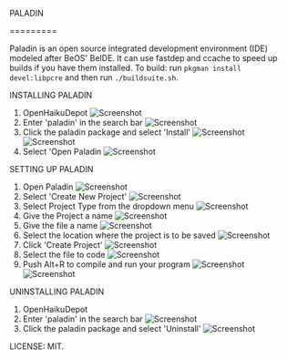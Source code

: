 PALADIN

 =========

Paladin is an open source integrated development environment (IDE) modeled after BeOS' BeIDE. It can use fastdep and ccache to speed up builds if you have them installed.
To build: run `pkgman install devel:libpcre` and then run `./buildsuite.sh`.

INSTALLING PALADIN
 1. OpenHaikuDepot
![Screenshot](1.png)
 2. Enter 'paladin' in the search bar
![Screenshot](2.png)
 3. Click the paladin package and select 'Install'
![Screenshot](3.png)
![Screenshot](4.png)
 4. Select 'Open Paladin
![Screenshot](5.png)

SETTING UP PALADIN
 1. Open Paladin
![Screenshot](6.png)
 2. Select 'Create New Project'
![Screenshot](7.png)
 3. Select Project Type from the dropdown menu
![Screenshot](8.png)
 4. Give the Project a name
![Screenshot](9.png)
 5. Give the file a name
![Screenshot](10.png)
 6. Select the location where the project is to be saved
![Screenshot](11.png)
 7. Click 'Create Project'
![Screenshot](12.png)
 8. Select the file to code
![Screenshot](13.png) 
 9. Push Alt+R to compile and run your program
![Screenshot](14.png) 
![Screenshot](15.png)

UNINSTALLING PALADIN
 1. OpenHaikuDepot
 2. Enter 'paladin' in the search bar
![Screenshot](16.png)
 3. Click the paladin package and select 'Uninstall'
![Screenshot](17.png)


LICENSE: MIT.  
